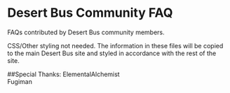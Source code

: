 Desert Bus Community FAQ
========================

FAQs contributed by Desert Bus community members.

CSS/Other styling not needed. The information in these files will be copied to the main Desert Bus site
and styled in accordance with the rest of the site.



##Special Thanks:
ElementalAlchemist  
Fugiman
